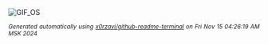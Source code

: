 <div align="justify">
<picture>
    <source media="(prefers-color-scheme: dark)" srcset="https://i.ibb.co/HNg42SM/output-gif.gif">
    <source media="(prefers-color-scheme: light)" srcset="https://i.ibb.co/HNg42SM/output-gif.gif">
    <img alt="GIF_OS" src="https://i.ibb.co/HNg42SM/output-gif.gif">
</picture>

<sub><i>Generated automatically using [x0rzavi/github-readme-terminal](https://github.com/x0rzavi/github-readme-terminal) on Fri Nov 15 04:26:19 AM MSK 2024</i></sub>

</div>

<!-- Image deletion URL: https://ibb.co/WDK53hd/1ea56aba99035dc2bf7d3e6be9b223f3 -->